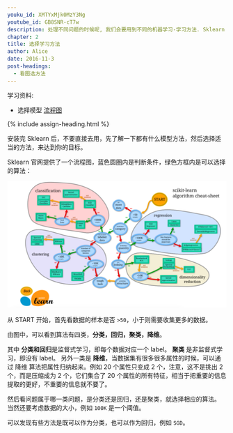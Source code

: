 ```yaml
---
youku_id: XMTYxMjk0MzY3Ng
youtube_id: GB8SNR-cT7w
description: 处理不同问题的时候呢, 我们会要用到不同的机器学习-学习方法. Sklearn 提供了一张非常有用的流程图,供我们选择合适的学习方法. 
chapter: 2
title: 选择学习方法
author: Alice
date: 2016-11-3
post-headings:
  - 看图选方法
---
```



学习资料:
  * 选择模型 [流程图](http://scikit-learn.org/stable/tutorial/machine_learning_map/index.html)

{% include assign-heading.html %}

安装完 Sklearn 后，不要直接去用，先了解一下都有什么模型方法，然后选择适当的方法，来达到你的目标。

Sklearn 官网提供了一个流程图，蓝色圆圈内是判断条件，绿色方框内是可以选择的算法：

<img class="course-image" src="/static/results/sklearn/2_1_1.png" alt="{{ page.title }}{% increment image-count %}">

从 START 开始，首先看数据的样本是否 `>50`，小于则需要收集更多的数据。

由图中，可以看到算法有四类，**分类，回归，聚类，降维**。

其中 **分类和回归**是监督式学习，即每个数据对应一个 label。
**聚类** 是非监督式学习，即没有 label。
另外一类是 **降维**，当数据集有很多很多属性的时候，可以通过 降维 算法把属性归纳起来。例如 20 个属性只变成 2 个，注意，这不是挑出 2 个，而是压缩成为 2 个，它们集合了 20 个属性的所有特征，相当于把重要的信息提取的更好，不重要的信息就不要了。

然后看问题属于哪一类问题，是分类还是回归，还是聚类，就选择相应的算法。
当然还要考虑数据的大小，例如 `100K` 是一个阈值。

可以发现有些方法是既可以作为分类，也可以作为回归，例如 `SGD`。